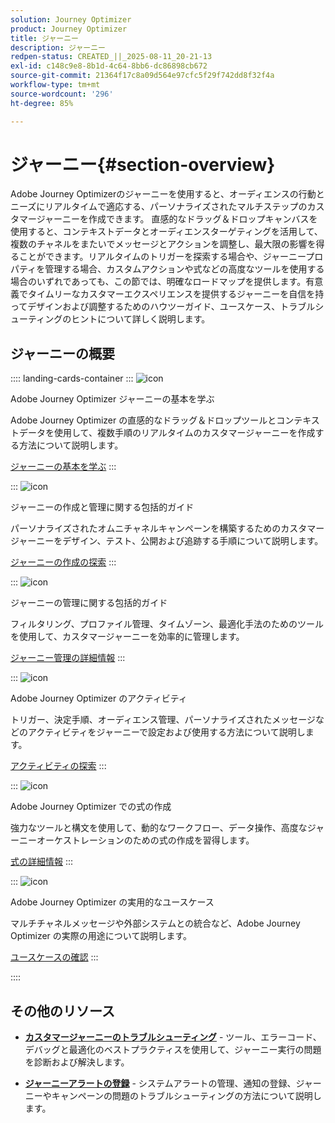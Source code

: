 ```yaml
---
solution: Journey Optimizer
product: Journey Optimizer
title: ジャーニー
description: ジャーニー
redpen-status: CREATED_||_2025-08-11_20-21-13
exl-id: c148c9e8-8b1d-4c64-8bb6-dc86898cb672
source-git-commit: 21364f17c8a09d564e97cfc5f29f742dd8f32f4a
workflow-type: tm+mt
source-wordcount: '296'
ht-degree: 85%

---
```


# ジャーニー{#section-overview}

Adobe Journey Optimizerのジャーニーを使用すると、オーディエンスの行動とニーズにリアルタイムで適応する、パーソナライズされたマルチステップのカスタマージャーニーを作成できます。 直感的なドラッグ＆ドロップキャンバスを使用すると、コンテキストデータとオーディエンスターゲティングを活用して、複数のチャネルをまたいでメッセージとアクションを調整し、最大限の影響を得ることができます。リアルタイムのトリガーを探索する場合や、ジャーニープロパティを管理する場合、カスタムアクションや式などの高度なツールを使用する場合のいずれであっても、この節では、明確なロードマップを提供します。有意義でタイムリーなカスタマーエクスペリエンスを提供するジャーニーを自信を持ってデザインおよび調整するためのハウツーガイド、ユースケース、トラブルシューティングのヒントについて詳しく説明します。

## ジャーニーの概要

:::: landing-cards-container
:::
![icon](https://cdn.experienceleague.adobe.com/icons/circle-play.svg?lang=ja)

Adobe Journey Optimizer ジャーニーの基本を学ぶ

Adobe Journey Optimizer の直感的なドラッグ＆ドロップツールとコンテキストデータを使用して、複数手順のリアルタイムのカスタマージャーニーを作成する方法について説明します。

[ジャーニーの基本を学ぶ](../using/building-journeys/journey.md)
:::

:::
![icon](https://cdn.experienceleague.adobe.com/icons/list-check.svg?lang=ja)

ジャーニーの作成と管理に関する包括的ガイド

パーソナライズされたオムニチャネルキャンペーンを構築するためのカスタマージャーニーをデザイン、テスト、公開および追跡する手順について説明します。

[ジャーニーの作成の探索](create-journey-landing-page.md)
:::

:::
![icon](https://cdn.experienceleague.adobe.com/icons/gear.svg?lang=ja)

ジャーニーの管理に関する包括的ガイド

フィルタリング、プロファイル管理、タイムゾーン、最適化手法のためのツールを使用して、カスタマージャーニーを効率的に管理します。

[ジャーニー管理の詳細情報](manage-journey-landing-page.md)
:::

:::
![icon](https://cdn.experienceleague.adobe.com/icons/puzzle-piece.svg?lang=ja)

Adobe Journey Optimizer のアクティビティ

トリガー、決定手順、オーディエンス管理、パーソナライズされたメッセージなどのアクティビティをジャーニーで設定および使用する方法について説明します。

[アクティビティの探索](about-journey-building-landing-page.md)
:::

:::
![icon](https://cdn.experienceleague.adobe.com/icons/code-branch.svg?lang=ja)

Adobe Journey Optimizer での式の作成

強力なツールと構文を使用して、動的なワークフロー、データ操作、高度なジャーニーオーケストレーションのための式の作成を習得します。

[式の詳細情報](building-advanced-conditions-journeys-landing-page.md)
:::

:::
![icon](https://cdn.experienceleague.adobe.com/icons/bullseye.svg?lang=ja)

Adobe Journey Optimizer の実用的なユースケース

マルチチャネルメッセージや外部システムとの統合など、Adobe Journey Optimizer の実際の用途について説明します。

[ユースケースの確認](journey-use-cases-landing-page.md)
:::

::::


## その他のリソース

- **[カスタマージャーニーのトラブルシューティング](troubleshoot-journey-landing-page.md)** - ツール、エラーコード、デバッグと最適化のベストプラクティスを使用して、ジャーニー実行の問題を診断および解決します。

- **[ジャーニーアラートの登録](../using/reports/alerts.md)** - システムアラートの管理、通知の登録、ジャーニーやキャンペーンの問題のトラブルシューティングの方法について説明します。


